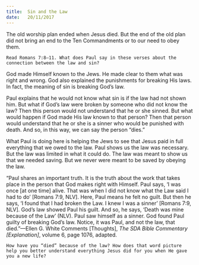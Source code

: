 ```yaml
---
title:  Sin and the Law
date:   20/11/2017
---
```


The old worship plan ended when Jesus died. But the end of the old plan did not bring an end to the Ten Commandments or to our need to obey them.

`Read Romans 7:8–11. What does Paul say in these verses about the connection between the law and sin?`

God made Himself known to the Jews. He made clear to them what was right and wrong. God also explained the punishments for breaking His laws. In fact, the meaning of sin is breaking God’s law.

Paul explains that he would not know what sin is if the law had not shown him. But what if God’s law were broken by someone who did not know the law? Then this person would not understand that he or she sinned. But what would happen if God made His law known to that person? Then that person would understand that he or she is a sinner who would be punished with death. And so, in this way, we can say the person “dies.”

What Paul is doing here is helping the Jews to see that Jesus paid in full everything that we owed to the law. Paul shows us the law was necessary. But the law was limited in what it could do. The law was meant to show us that we needed saving. But we never were meant to be saved by obeying the law.

“Paul shares an important truth. It is the truth about the work that takes place in the person that God makes right with Himself. Paul says, ‘I was once [at one time] alive. That was when I did not know what the Law said I had to do’ [Romans 7:9, NLV]. Here, Paul means he felt no guilt. But then he says, ‘I found that I had broken the Law. I knew I was a sinner’ [Romans 7:9, NLV]. God’s law showed Paul his guilt. And so, he says, ‘Death was mine because of the Law’ (NLV). Paul saw himself as a sinner. God found Paul guilty of breaking God’s law. Notice, it was Paul, and not the law, that died.”—Ellen G. White Comments [Thoughts], *The SDA Bible Commentary [Explanation]*, volume 6, page 1076, adapted.

`How have you “died” because of the law? How does that word picture help you better understand everything Jesus did for you when He gave you a new life?`
